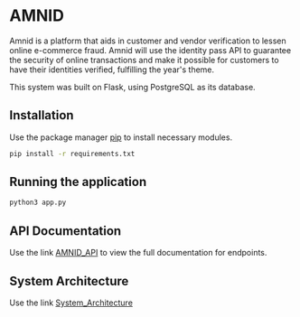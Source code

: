 # AMNID

Amnid is a platform that aids in customer and vendor verification to lessen online e-commerce fraud. Amnid will use the identity pass API to guarantee the security of online transactions and make it possible for customers to have their identities verified, fulfilling the year's theme.

This system was built on Flask, using PostgreSQL as its database.


## Installation

Use the package manager [pip](https://pip.pypa.io/en/stable/) to install necessary modules.

```bash
pip install -r requirements.txt
```

## Running the application
```bash
python3 app.py
```

## API Documentation
Use the link [AMNID_API](https://documenter.getpostman.com/view/16553335/2s8YYHMPFv) to view the full documentation for endpoints.

## System Architecture
Use the link [System_Architecture](https://drive.google.com/drive/folders/1OgXTeH-HfS1kwcJDAi0vmdDqemQyHauW?usp=share_link)
